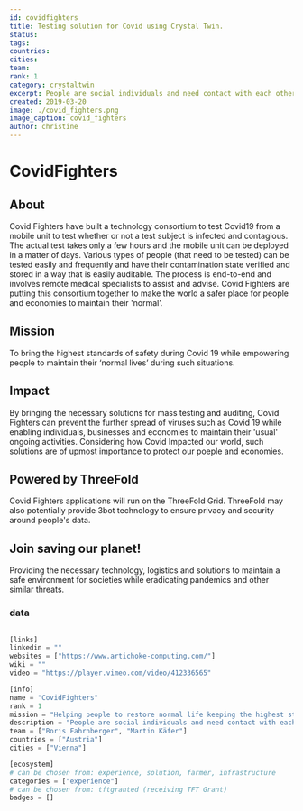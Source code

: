 ```yaml
---
id: covidfighters
title: Testing solution for Covid using Crystal Twin.
status: 
tags: 
countries: 
cities:
team: 
rank: 1
category: crystaltwin
excerpt: People are social individuals and need contact with each other. On the other hand, pandemic situations like now with corona are very dangerous especially to the weakest and older people. We need to help in both ways - re-gaining social life and staying healthy. Threefold could be a great partner for the identification of individuals and secure transmission of data. It is one of very few serious alternatives that are not owned by states or governments.Both data security and storage capabilities provided by ThreeFold will be used. We will provide people with individual 3bots, so they would be identified before getting their attests.
created: 2019-03-20
image: ./covid_fighters.png
image_caption: covid_fighters
author: christine
---
```



# CovidFighters

## About

Covid Fighters have built a technology consortium to test Covid19 from a mobile unit to test whether or not a test subject is infected and contagious. The actual test takes only a few hours and the mobile unit can be deployed in a matter of days.
Various types of people (that need to be tested) can be tested easily and frequently and have their contamination state verified and stored in a way that is easily auditable. The process is end-to-end and involves remote medical specialists to assist and advise. Covid Fighters are putting this consortium together to make the world a safer place for people and economies to maintain their 'normal’.

## Mission

To bring the highest standards of safety during Covid 19 while empowering people to maintain their ‘normal lives’ during such situations.

## Impact

By bringing the necessary solutions for mass testing and auditing, Covid Fighters can prevent the further spread of viruses such as Covid 19 while enabling individuals, businesses and economies to maintain their 'usual' ongoing activities. Considering how Covid Impacted our world, such solutions are of upmost importance to protect our poeple and economies.

## Powered by ThreeFold

Covid Fighters applications will run on the ThreeFold Grid. ThreeFold may also potentially provide 3bot technology to ensure privacy and security around people's data.

## Join saving our planet!

Providing the necessary technology, logistics and solutions to maintain a safe environment for societies while eradicating pandemics and other similar threats.


### data

```python

[links]
linkedin = ""
websites = ["https://www.artichoke-computing.com/"]
wiki = ""
video = "https://player.vimeo.com/video/412336565"

[info]
name = "CovidFighters"
rank = 1
mission = "Helping people to restore normal life keeping the highest standards of safety in times of pandemic."
description = "People are social individuals and need contact with each other. On the other hand, pandemic situations like now with corona are very dangerous especially to the weakest and older people. We need to help in both ways - re-gaining social life and staying healthy. Threefold could be a great partner for the identification of individuals and secure transmission of data. It is one of very few serious alternatives that are not owned by states or governments.Both data security and storage capabilities provided by ThreeFold will be used. We will provide people with individual 3bots, so they would be identified before getting their attests."
team = ["Boris Fahrnberger", "Martin Käfer"]
countries = ["Austria"]
cities = ["Vienna"]

[ecosystem]
# can be chosen from: experience, solution, farmer, infrastructure
categories = ["experience"]
# can be chosen from: tftgranted (receiving TFT Grant)
badges = []

```
